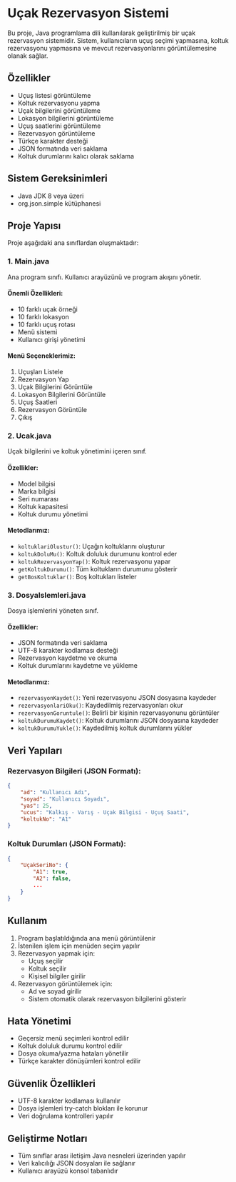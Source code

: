# Uçak Rezervasyon Sistemi

Bu proje, Java programlama dili kullanılarak geliştirilmiş bir uçak rezervasyon sistemidir. Sistem, kullanıcıların uçuş seçimi yapmasına, koltuk rezervasyonu yapmasına ve mevcut rezervasyonlarını görüntülemesine olanak sağlar.

## Özellikler

- Uçuş listesi görüntüleme
- Koltuk rezervasyonu yapma
- Uçak bilgilerini görüntüleme
- Lokasyon bilgilerini görüntüleme
- Uçuş saatlerini görüntüleme
- Rezervasyon görüntüleme
- Türkçe karakter desteği
- JSON formatında veri saklama
- Koltuk durumlarını kalıcı olarak saklama

## Sistem Gereksinimleri

- Java JDK 8 veya üzeri
- org.json.simple kütüphanesi

## Proje Yapısı

Proje aşağıdaki ana sınıflardan oluşmaktadır:

### 1. Main.java
Ana program sınıfı. Kullanıcı arayüzünü ve program akışını yönetir.

#### Önemli Özellikleri:
- 10 farklı uçak örneği
- 10 farklı lokasyon
- 10 farklı uçuş rotası
- Menü sistemi
- Kullanıcı girişi yönetimi

#### Menü Seçeneklerimiz:
1. Uçuşları Listele
2. Rezervasyon Yap
3. Uçak Bilgilerini Görüntüle
4. Lokasyon Bilgilerini Görüntüle
5. Uçuş Saatleri
6. Rezervasyon Görüntüle
7. Çıkış

### 2. Ucak.java
Uçak bilgilerini ve koltuk yönetimini içeren sınıf.

#### Özellikler:
- Model bilgisi
- Marka bilgisi
- Seri numarası
- Koltuk kapasitesi
- Koltuk durumu yönetimi

#### Metodlarımız:
- `koltuklariOlustur()`: Uçağın koltuklarını oluşturur
- `koltukDoluMu()`: Koltuk doluluk durumunu kontrol eder
- `koltukRezervasyonYap()`: Koltuk rezervasyonu yapar
- `getKoltukDurumu()`: Tüm koltukların durumunu gösterir
- `getBosKoltuklar()`: Boş koltukları listeler

### 3. DosyaIslemleri.java
Dosya işlemlerini yöneten sınıf.

#### Özellikler:
- JSON formatında veri saklama
- UTF-8 karakter kodlaması desteği
- Rezervasyon kaydetme ve okuma
- Koltuk durumlarını kaydetme ve yükleme

#### Metodlarımız:
- `rezervasyonKaydet()`: Yeni rezervasyonu JSON dosyasına kaydeder
- `rezervasyonlariOku()`: Kaydedilmiş rezervasyonları okur
- `rezervasyonGoruntule()`: Belirli bir kişinin rezervasyonunu görüntüler
- `koltukDurumuKaydet()`: Koltuk durumlarını JSON dosyasına kaydeder
- `koltukDurumuYukle()`: Kaydedilmiş koltuk durumlarını yükler

## Veri Yapıları

### Rezervasyon Bilgileri (JSON Formatı):
```json
{
    "ad": "Kullanıcı Adı",
    "soyad": "Kullanıcı Soyadı",
    "yas": 25,
    "ucus": "Kalkış - Varış - Uçak Bilgisi - Uçuş Saati",
    "koltukNo": "A1"
}
```

### Koltuk Durumları (JSON Formatı):
```json
{
    "UçakSeriNo": {
        "A1": true,
        "A2": false,
        ...
    }
}
```

## Kullanım

1. Program başlatıldığında ana menü görüntülenir
2. İstenilen işlem için menüden seçim yapılır
3. Rezervasyon yapmak için:
   - Uçuş seçilir
   - Koltuk seçilir
   - Kişisel bilgiler girilir
4. Rezervasyon görüntülemek için:
   - Ad ve soyad girilir
   - Sistem otomatik olarak rezervasyon bilgilerini gösterir

## Hata Yönetimi

- Geçersiz menü seçimleri kontrol edilir
- Koltuk doluluk durumu kontrol edilir
- Dosya okuma/yazma hataları yönetilir
- Türkçe karakter dönüşümleri kontrol edilir

## Güvenlik Özellikleri

- UTF-8 karakter kodlaması kullanılır
- Dosya işlemleri try-catch blokları ile korunur
- Veri doğrulama kontrolleri yapılır

## Geliştirme Notları

- Tüm sınıflar arası iletişim Java nesneleri üzerinden yapılır
- Veri kalıcılığı JSON dosyaları ile sağlanır
- Kullanıcı arayüzü konsol tabanlıdır